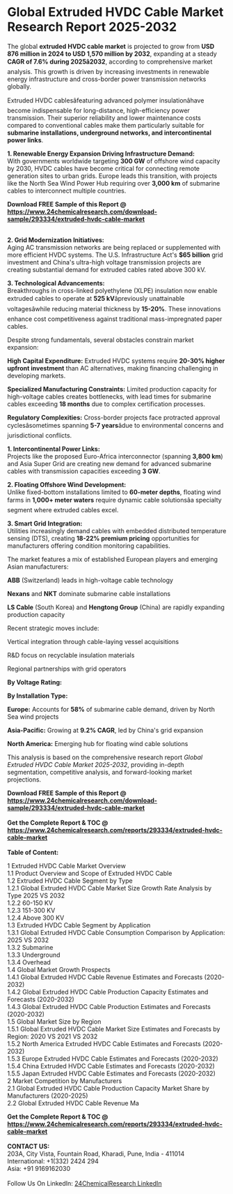 <h1>Global Extruded HVDC Cable Market Research Report 2025-2032</h1><p>The global <strong>extruded HVDC cable market</strong> is projected to grow from <strong>USD 876 million in 2024 to USD 1,570 million by 2032</strong>, expanding at a steady <strong>CAGR of 7.6% during 2025â2032</strong>, according to comprehensive market analysis. This growth is driven by increasing investments in renewable energy infrastructure and cross-border power transmission networks globally.</p><p>Extruded HVDC cablesâfeaturing advanced polymer insulationâhave become indispensable for long-distance, high-efficiency power transmission. Their superior reliability and lower maintenance costs compared to conventional cables make them particularly suitable for <strong>submarine installations, underground networks, and intercontinental power links</strong>.</p><p><strong>1. Renewable Energy Expansion Driving Infrastructure Demand:</strong><br>
With governments worldwide targeting <strong>300 GW</strong> of offshore wind capacity by 2030, HVDC cables have become critical for connecting remote generation sites to urban grids. Europe leads this transition, with projects like the North Sea Wind Power Hub requiring over <strong>3,000 km</strong> of submarine cables to interconnect multiple countries.</p><div><b>Download FREE Sample of this Report @ 
            <a href="https://www.24chemicalresearch.com/download-sample/293334/extruded-hvdc-cable-market">
            https://www.24chemicalresearch.com/download-sample/293334/extruded-hvdc-cable-market</a></b></div><br><p><strong>2. Grid Modernization Initiatives:</strong><br>
Aging AC transmission networks are being replaced or supplemented with more efficient HVDC systems. The U.S. Infrastructure Act's <strong>$65 billion</strong> grid investment and China's ultra-high voltage transmission projects are creating substantial demand for extruded cables rated above 300 kV.</p><p><strong>3. Technological Advancements:</strong><br>
Breakthroughs in cross-linked polyethylene (XLPE) insulation now enable extruded cables to operate at <strong>525 kV</strong>âpreviously unattainable voltagesâwhile reducing material thickness by <strong>15-20%</strong>. These innovations enhance cost competitiveness against traditional mass-impregnated paper cables.</p><p>Despite strong fundamentals, several obstacles constrain market expansion:</p><p><strong>High Capital Expenditure:</strong> Extruded HVDC systems require <strong>20-30% higher upfront investment</strong> than AC alternatives, making financing challenging in developing markets.</p><p><strong>Specialized Manufacturing Constraints:</strong> Limited production capacity for high-voltage cables creates bottlenecks, with lead times for submarine cables exceeding <strong>18 months</strong> due to complex certification processes.</p><p><strong>Regulatory Complexities:</strong> Cross-border projects face protracted approval cyclesâsometimes spanning <strong>5-7 years</strong>âdue to environmental concerns and jurisdictional conflicts.</p><p><strong>1. Intercontinental Power Links:</strong><br>
Projects like the proposed Euro-Africa interconnector (spanning <strong>3,800 km</strong>) and Asia Super Grid are creating new demand for advanced submarine cables with transmission capacities exceeding <strong>3 GW</strong>.</p><p><strong>2. Floating Offshore Wind Development:</strong><br>
Unlike fixed-bottom installations limited to <strong>60-meter depths</strong>, floating wind farms in <strong>1,000+ meter waters</strong> require dynamic cable solutionsâa specialty segment where extruded cables excel.</p><p><strong>3. Smart Grid Integration:</strong><br>
Utilities increasingly demand cables with embedded distributed temperature sensing (DTS), creating <strong>18-22% premium pricing</strong> opportunities for manufacturers offering condition monitoring capabilities.</p><p>The market features a mix of established European players and emerging Asian manufacturers:</p><p><strong>ABB</strong> (Switzerland) leads in high-voltage cable technology</p><p><strong>Nexans</strong> and <strong>NKT</strong> dominate submarine cable installations</p><p><strong>LS Cable</strong> (South Korea) and <strong>Hengtong Group</strong> (China) are rapidly expanding production capacity</p><p>Recent strategic moves include:</p><p>Vertical integration through cable-laying vessel acquisitions</p><p>R&amp;D focus on recyclable insulation materials</p><p>Regional partnerships with grid operators</p><p><strong>By Voltage Rating:</strong></p><p><strong>By Installation Type:</strong></p><p><strong>Europe:</strong> Accounts for <strong>58%</strong> of submarine cable demand, driven by North Sea wind projects</p><p><strong>Asia-Pacific:</strong> Growing at <strong>9.2% CAGR</strong>, led by China's grid expansion</p><p><strong>North America:</strong> Emerging hub for floating wind cable solutions</p><p>This analysis is based on the comprehensive research report <em>Global Extruded HVDC Cable Market 2025-2032</em>, providing in-depth segmentation, competitive analysis, and forward-looking market projections.</p><div><b>Download FREE Sample of this Report @ 
            <a href="https://www.24chemicalresearch.com/download-sample/293334/extruded-hvdc-cable-market">
            https://www.24chemicalresearch.com/download-sample/293334/extruded-hvdc-cable-market</a></b></div><br><div><b>Get the Complete Report & TOC @ 
            <a href="https://www.24chemicalresearch.com/reports/293334/extruded-hvdc-cable-market">
            https://www.24chemicalresearch.com/reports/293334/extruded-hvdc-cable-market</a></b></div><br>
            <b>Table of Content:</b><p>1 Extruded HVDC Cable Market Overview<br />
    1.1 Product Overview and Scope of Extruded HVDC Cable<br />
    1.2 Extruded HVDC Cable Segment by Type<br />
        1.2.1 Global Extruded HVDC Cable Market Size Growth Rate Analysis by Type 2025 VS 2032<br />
        1.2.2 60-150 KV<br />
        1.2.3 151-300 KV<br />
        1.2.4 Above 300 KV<br />
    1.3 Extruded HVDC Cable Segment by Application<br />
        1.3.1 Global Extruded HVDC Cable Consumption Comparison by Application: 2025 VS 2032<br />
        1.3.2 Submarine<br />
        1.3.3 Underground<br />
        1.3.4 Overhead<br />
    1.4 Global Market Growth Prospects<br />
        1.4.1 Global Extruded HVDC Cable Revenue Estimates and Forecasts (2020-2032)<br />
        1.4.2 Global Extruded HVDC Cable Production Capacity Estimates and Forecasts (2020-2032)<br />
        1.4.3 Global Extruded HVDC Cable Production Estimates and Forecasts (2020-2032)<br />
    1.5 Global Market Size by Region<br />
        1.5.1 Global Extruded HVDC Cable Market Size Estimates and Forecasts by Region: 2020 VS 2021 VS 2032<br />
        1.5.2 North America Extruded HVDC Cable Estimates and Forecasts (2020-2032)<br />
        1.5.3 Europe Extruded HVDC Cable Estimates and Forecasts (2020-2032)<br />
        1.5.4 China Extruded HVDC Cable Estimates and Forecasts (2020-2032)<br />
        1.5.5 Japan Extruded HVDC Cable Estimates and Forecasts (2020-2032)<br />
2 Market Competition by Manufacturers<br />
    2.1 Global Extruded HVDC Cable Production Capacity Market Share by Manufacturers (2020-2025)<br />
    2.2 Global Extruded HVDC Cable Revenue Ma</p><div><b>Get the Complete Report & TOC @ 
            <a href="https://www.24chemicalresearch.com/reports/293334/extruded-hvdc-cable-market">
            https://www.24chemicalresearch.com/reports/293334/extruded-hvdc-cable-market</a></b></div><br><b>CONTACT US:</b><br>
            203A, City Vista, Fountain Road, Kharadi, Pune, India - 411014<br>
            International: +1(332) 2424 294<br>
            Asia: +91 9169162030 <br><br>
            Follow Us On LinkedIn: <a href="https://www.linkedin.com/company/24chemicalresearch/">24ChemicalResearch LinkedIn</a>